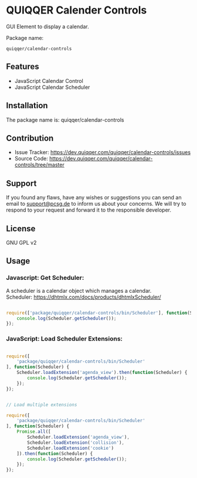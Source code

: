 
QUIQQER Calender Controls
========

GUI Element to display a calendar.

Package name:

    quiqqer/calendar-controls


Features
--------

- JavaScript Calendar Control
- JavaScript Calendar Scheduler


Installation
------------

The package name is: quiqqer/calendar-controls


Contribution
----------

- Issue Tracker: https://dev.quiqqer.com/quiqqer/calendar-controls/issues
- Source Code: https://dev.quiqqer.com/quiqqer/calendar-controls/tree/master


Support
-------

If you found any flaws, have any wishes or suggestions you can send an email
to [support@pcsg.de](mailto:support@pcsg.de) to inform us about your concerns. 
We will try to respond to your request and forward it to the responsible developer.


License
-------

GNU GPL v2


Usage
-----

### Javascript: Get Scheduler:

A scheduler is a calendar object which manages a calendar.  
Scheduler: https://dhtmlx.com/docs/products/dhtmlxScheduler/  

```javascript

require(['package/quiqqer/calendar-controls/bin/Scheduler'], function(Scheduler) {
    console.log(Scheduler.getScheduler());
});

```

### JavaScript: Load Scheduler Extensions:

```javascript

require([
    'package/quiqqer/calendar-controls/bin/Scheduler'
], function(Scheduler) {
    Scheduler.loadExtension('agenda_view').then(function(Scheduler) {
        console.log(Scheduler.getScheduler());
    });
});

```

```javascript

// Load multiple extensions

require([
    'package/quiqqer/calendar-controls/bin/Scheduler'
], function(Scheduler) {
    Promise.all([
        Scheduler.loadExtension('agenda_view'),
        Scheduler.loadExtension('collision'),
        Scheduler.loadExtension('cookie')
    ]).then(function(Scheduler) {
        console.log(Scheduler.getScheduler());
    });
});

```
